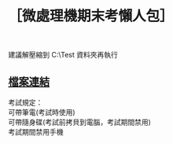 <h1>［微處理機期末考懶人包］</h1><br>

建議解壓縮到 C:\Test 資料夾再執行<br>

<h2><a href="https://github.com/iambjlu/109-wei-chu-li-ji-final-exam/raw/main/Test.zip">檔案連結</a></h2>


考試規定：<br>
可帶筆電(考試時使用)<br>
可帶隨身碟(考試前拷貝到電腦，考試期間禁用)<br>
考試期間禁用手機<br>

